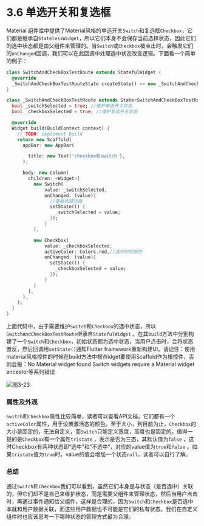 # 3.6 单选开关和复选框

Material 组件库中提供了Material风格的单选开关`Switch`和复选框`Checkbox`，它们都是继承自`StatelessWidget`，所以它们本身不会保存当前选择状态，因此它们的选中状态都是由父组件来管理的。当`Switch`或`Checkbox`被点击时，会触发它们的`onChanged`回调，我们可以在此回调中处理选中状态改变逻辑。下面看一个简单的例子：

```dart
class SwitchAndCheckBoxTestRoute extends StatefulWidget {
  @override
  _SwitchAndCheckBoxTestRouteState createState() => new _SwitchAndCheckBoxTestRouteState();
}

class _SwitchAndCheckBoxTestRoute extends State<SwitchAndCheckBoxTestRoute>{
  bool _switchSelected = true; //维护单选开关状态
  bool _checkboxSelected = true; //维护复选开关状态

  @override
  Widget build(BuildContext context) {
    // TODO: implement build
    return new Scaffold(
      appBar: new AppBar(

        title: new Text('checkbox和switch'),
      ),

      body: new Column(
        children: <Widget>[
          new Switch(
              value: _switchSelected,
              onChanged: (value){
                //重新构建页面
                setState(() {
                  _switchSelected = value;
                });
              }
          ),

          new Checkbox(
              value: _checkboxSelected,
              activeColor: Colors.red,//选中时的颜色
              onChanged: (value){
                setState(() {
                  _checkboxSelected = value;
                });
              }
          )
        ],
      ),
    );
  }
}
```



上面代码中，由于需要维护`Switch`和`Checkbox`的选中状态，所以`SwitchAndCheckBoxTestRoute`继承自`StatefulWidget` 。在其`build`方法中分别构建了一个`Switch`和`Checkbox`，初始状态都为选中状态，当用户点击时，会将状态置反，然后回调用`setState()`通知Flutter framework重新构建UI。请记住：使用material风格控件的时候在build方法中根Widget要使用Scaffold作为根控件，否则会报：No Material widget found Switch widgets require a Material widget ancestor等系列错误

![图3-23](../imgs/3-23.png)



### 属性及外观

`Switch`和`Checkbox`属性比较简单，读者可以查看API文档，它们都有一个`activeColor`属性，用于设置激活态的颜色。至于大小，到目前为止，`Checkbox`的大小是固定的，无法自定义，而`Switch`只能定义宽度，高度也是固定的。值得一提的是`Checkbox`有一个属性`tristate` ，表示是否为三态，其默认值为`false` ，这时Checkbox有两种状态即“选中”和“不选中”，对应的value值为`true`和`false` 。如果`tristate`值为`true`时，value的值会增加一个状态`null`，读者可以自行了解。



### 总结

通过`Switch`和`Checkbox`我们可以看到，虽然它们本身是与状态（是否选中）关联的，但它们却不是自己来维护状态，而是需要父组件来管理状态，然后当用户点击时，再通过事件通知给父组件，这样是合理的，因为`Switch`和`Checkbox`是否选中本就和用户数据关联，而这些用户数据也不可能是它们的私有状态。我们在自定义组件时也应该思考一下哪种状态的管理方式最为合理。

